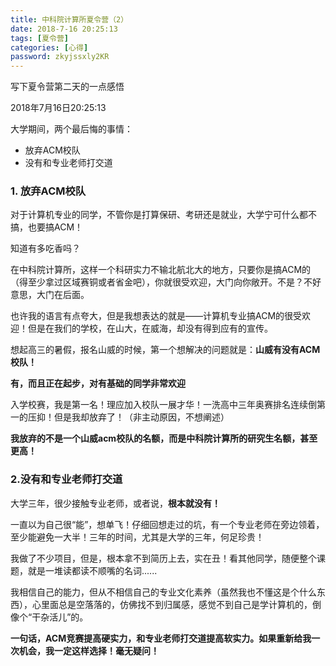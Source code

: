 ```yaml
---
title: 中科院计算所夏令营（2）
date: 2018-7-16 20:25:13
tags: [夏令营]
categories: [心得]
password: zkyjssxly2KR
---
```

写下夏令营第二天的一点感悟

<!--more-->

2018年7月16日20:25:13

大学期间，两个最后悔的事情：

- 放弃ACM校队
- 没有和专业老师打交道

### 1. 放弃ACM校队

对于计算机专业的同学，不管你是打算保研、考研还是就业，大学宁可什么都不搞，也要搞ACM！

知道有多吃香吗？

在中科院计算所，这样一个科研实力不输北航北大的地方，只要你是搞ACM的（得至少拿过区域赛铜或者省金吧），你就很受欢迎，大门向你敞开。不是？不好意思，大门在后面。

也许我的语言有点夸大，但是我想表达的就是——计算机专业搞ACM的很受欢迎！但是在我们的学校，在山大，在威海，却没有得到应有的宣传。

想起高三的暑假，报名山威的时候，第一个想解决的问题就是：**山威有没有ACM校队！**

**有，而且正在起步，对有基础的同学非常欢迎**

入学校赛，我是第一名！理应加入校队一展才华！一洗高中三年奥赛排名连续倒第一的压抑！但是我却放弃了！（非主动原因，不想阐述）

**我放弃的不是一个山威acm校队的名额，而是中科院计算所的研究生名额，甚至更高！**

### 2.没有和专业老师打交道

大学三年，很少接触专业老师，或者说，**根本就没有！**

一直以为自己很“能”，想单飞！仔细回想走过的坑，有一个专业老师在旁边领着，至少能避免一大半！三年的时间，尤其是大学的三年，何足珍贵！

我做了不少项目，但是，根本拿不到简历上去，实在丑！看其他同学，随便整个课题，就是一堆读都读不顺嘴的名词......

我相信自己的能力，但从不相信自己的专业文化素养（虽然我也不懂这是个什么东西），心里面总是空落落的，仿佛找不到归属感，感觉不到自己是学计算机的，倒像个“干杂活儿”的。

**一句话，ACM竞赛提高硬实力，和专业老师打交道提高软实力。如果重新给我一次机会，我一定这样选择！毫无疑问！**

